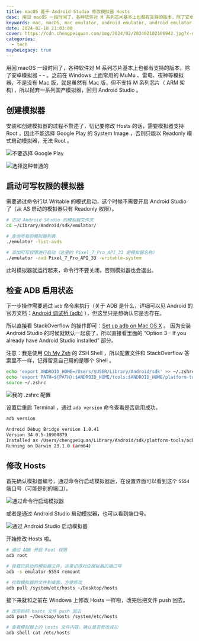 ```yaml
---
title: macOS 基于 Android Studio 修改模拟器 Hosts
desc: 用回 macOS 一段时间了，各种软件对 M 系列芯片基本上也都有支持的版本，除了安卓模拟器 - - 。之前在 Windows 上面常用的 MuMu 、雷电、夜神等模拟器，不是没有 Mac 版，就是虽然有 Mac 版，但不支持 M 系列芯片（ ARM 架构），所以抛弃一系列国产模拟器，回归 Android Studio 。
keywords: mac, macOS, mac emulator, android emulator, android emulator hosts
date: 2024-02-10 21:03:00
cover: https://cdn.chengpeiquan.com/img/2024/02/202402102106942.jpg?x-oss-process=image/interlace,1
categories:
  - tech
maybeLegacy: true
---
```


用回 macOS 一段时间了，各种软件对 M 系列芯片基本上也都有支持的版本，除了安卓模拟器 - - 。之前在 Windows 上面常用的 MuMu 、雷电、夜神等模拟器，不是没有 Mac 版，就是虽然有 Mac 版，但不支持 M 系列芯片（ ARM 架构），所以抛弃一系列国产模拟器，回归 Android Studio 。

## 创建模拟器

安装和创建模拟器的过程不赘述了，切记要修改 Hosts 的话，需要模拟器支持 Root ，因此不能选择 Google Play 的 System Image ，否则只能以 Readonly 模式启动模拟器，无法 Root 。

![不要选择 Google Play](https://cdn.chengpeiquan.com/img/2024/02/202402102127890.jpg?x-oss-process=image/interlace,1)

![选择这种普通的](https://cdn.chengpeiquan.com/img/2024/02/202402102127906.jpg?x-oss-process=image/interlace,1)

## 启动可写权限的模拟器

需要通过命令行以 Writable 的模式启动，这个时候不需要开启 Android Studio 了（从 AS 启动的模拟器只有 Readonly 权限）。

```bash
# 访问 Android Studio 的模拟器文件夹
cd ~/Library/Android/sdk/emulator/

# 查询所有的模拟器列表
./emulator -list-avds

# 添加可写权限进行启动（这里的 Pixel_7_Pro_API_33 是模拟器名称）
./emulator -avd Pixel_7_Pro_API_33 -writable-system
```

此时模拟器就运行起来，命令行不要关闭，否则模拟器也会退出。

## 检查 ADB 启用状态

下一步操作需要通过 `adb` 命令来执行（关于 ADB 是什么，详细可以见 Android 的官方文档：[Android 调试桥 (adb)](https://developer.android.com/tools/adb?hl=zh-cn) ），但这里只是想确认它是否存在。

所以直接看 StackOverflow 的操作即可：[Set up adb on Mac OS X](https://stackoverflow.com/questions/17901692/set-up-adb-on-mac-os-x) 。 因为安装 Android Studio 的时候就默认一起装了，所以直接看里面的 “Option 3 - If you already have Android Studio installed” 部分。

注意：我是使用 [Oh My Zsh](https://github.com/ohmyzsh/ohmyzsh) 的 ZSH Shell ，所以配置文件和 StackOverflow 答案里不一样，记得留意自己用的是哪个 Shell 。

```bash
echo 'export ANDROID_HOME=/Users/$USER/Library/Android/sdk' >> ~/.zshrc
echo 'export PATH=${PATH}:$ANDROID_HOME/tools:$ANDROID_HOME/platform-tools' >> ~/.zshrc
source ~/.zshrc
```

![我的 .zshrc 配置](https://cdn.chengpeiquan.com/img/2024/02/202402102146502.png?x-oss-process=image/interlace,1)

设置后重启 Terminal ，通过 `adb version` 命令查看是否启用成功。

```bash
adb version

Android Debug Bridge version 1.0.41
Version 34.0.5-10900879
Installed as /Users/chengpeiquan/Library/Android/sdk/platform-tools/adb
Running on Darwin 23.1.0 (arm64)
```

## 修改 Hosts

首先确认模拟器编号，通过命令行启动模拟器后，在设置界面可以看到这个 `5554` 端口号（可能是别的端口）。

![通过命令行启动模拟器](https://cdn.chengpeiquan.com/img/2024/02/202402102220605.jpg?x-oss-process=image/interlace,1)

或者是通过 Android Studio 启动模拟器，也可以看到端口号。

![通过 Android Studio 启动模拟器](https://cdn.chengpeiquan.com/img/2024/02/202402102220607.png?x-oss-process=image/interlace,1)

开始修改 Hosts 啦。

```bash
# 通过 ADB 开启 Root 权限
adb root

# 挂载已启动的模拟器文件，这里记得对应模拟器的端口号
adb -s emulator-5554 remount

# 拉取模拟器的文件到桌面，方便修改
adb pull /system/etc/hosts ~/Desktop/hosts
```

接下来就和之前在 Windows 上修改 Hosts 一样啦，改完后把文件 push 回去。

```bash
# 改完后把 hosts 文件 push 回去
adb push ~/Desktop/hosts /system/etc/hosts

# 查看模拟器上的 hosts 文件内容，确认是否修改成功
adb shell cat /etc/hosts
```
